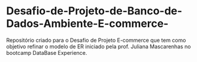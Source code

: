 # Desafio-de-Projeto-de-Banco-de-Dados-Ambiente-E-commerce-
Repositório criado para o Desafio de Projeto E-commerce que tem como objetivo refinar o modelo de ER iniciado pela prof. Juliana Mascarenhas no bootcamp DataBase Experience.
